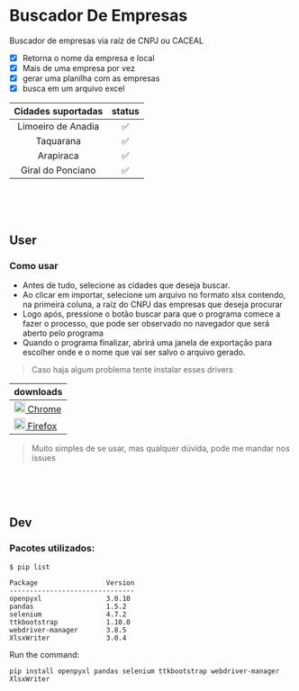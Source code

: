 # Buscador De Empresas
Buscador de empresas via raíz de CNPJ ou CACEAL

- [x] Retorna o nome da empresa e local
- [x] Mais de uma empresa por vez
- [x] gerar uma planílha com as empresas
- [x] busca em um arquivo excel

| Cidades suportadas |       status       |
|:------------------:|:------------------:|
| Limoeiro de Anadia | :white_check_mark: |
|     Taquarana      | :white_check_mark: |
|     Arapiraca      | :white_check_mark: |
| Giral do Ponciano  | :white_check_mark: |

<br/>

<br/>

<br/>

## User
### Como usar

- Antes de tudo, selecione as cidades que deseja buscar.
- Ao clicar em importar, selecione um arquivo no formato xlsx contendo, na primeira coluna, a raíz do CNPJ das empresas que deseja procurar
- Logo após, pressione o botão buscar para que o programa comece a fazer o processo, que pode ser observado no navegador que será aberto pelo programa
- Quando o programa finalizar, abrirá uma janela de exportação para escolher onde e o nome que vai ser salvo o arquivo gerado.


>Caso haja algum problema tente instalar esses drivers

|downloads|
|---|
|[<img src="https://pnggrid.com/wp-content/uploads/2021/04/Google-Chrome-Logo-2048x2048.png" width="20" /> Chrome](https://chromedriver.storage.googleapis.com/index.html?path=108.0.5359.71/)|
|[<img src="https://th.bing.com/th/id/R.27d319b45926552180640e6c91290e5e?rik=AAxCF1FvPM3t4Q&pid=ImgRaw&r=0" width="20" height="20" /> Firefox](https://github.com/mozilla/geckodriver/releases/tag/v0.32.0)|

>Muito simples de se usar, mas qualquer dúvida, pode me mandar nos issues

<br/>

<br/>

<br/>

## Dev
### Pacotes utilizados:
```
$ pip list

Package                 Version
-------------------------------
openpyxl                3.0.10
pandas                  1.5.2
selenium                4.7.2
ttkbootstrap            1.10.0
webdriver-manager       3.8.5
XlsxWriter              3.0.4
```

Run the command:
```
pip install openpyxl pandas selenium ttkbootstrap webdriver-manager XlsxWriter
```
